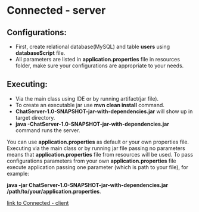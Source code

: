 # Connected - server

## Configurations:

* First, create relational database(MySQL) and table **users** using **databaseScript** file.
* All parameters are listed in **application.properties** file in resources folder, make sure
your configurations are appropriate to your needs.

## Executing:

* Via the main class using IDE or by running artifact(jar file).
* To create an executable jar use **mvn clean install** command.
* **ChatServer-1.0-SNAPSHOT-jar-with-dependencies.jar** will show up in target directory.
* **java -ChatServer-1.0-SNAPSHOT-jar-with-dependencies.jar** command runs the server.

You can use **application.properties** as default or your own properties file.
Executing via the main class or by running jar file passing no parameters
 means that **application.properties** file from resources will be used. To pass
 configurations parameters from your own **application.properties** file execute
  application passing one parameter (which is path to your file), for example: 
  
**java -jar ChatServer-1.0-SNAPSHOT-jar-with-dependencies.jar /path/to/your/application.properties**.

[link to Connected - client](https://github.com/AleksWithCoffee/connected)
